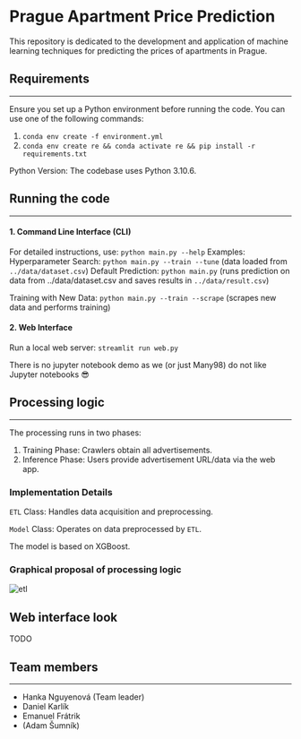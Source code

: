 # Prague Apartment Price Prediction

This repository is dedicated to the development and application of machine learning techniques for predicting the prices of apartments in Prague.

## Requirements

-----------------------------------------------------------------------------------
Ensure you set up a Python environment before running the code. You can use one of the following commands:

1. ``conda env create -f environment.yml``
2. ``conda env create re && conda activate re && pip install -r requirements.txt``


Python Version: The codebase uses Python 3.10.6.


## Running the code

---------------------------------------------------------------------

#### 1. Command Line Interface (CLI)

For detailed instructions, use: `python main.py --help`
Examples:
Hyperparameter Search: `python main.py --train --tune` (data loaded from `../data/dataset.csv`)
Default Prediction: `python main.py` (runs prediction on data from ../data/dataset.csv and saves results in `../data/result.csv`)

Training with New Data: `python main.py --train --scrape` (scrapes new data and performs training)

#### 2. Web Interface
Run a local web server: `streamlit run web.py`

  
There is no jupyter notebook demo as we (or just Many98) do not like Jupyter notebooks :sunglasses:


## Processing logic

-------------------------------------------------------------------------------------
The processing runs in two phases:

1. Training Phase: Crawlers obtain all advertisements.
2. Inference Phase: Users provide advertisement URL/data via the web app.

### Implementation Details
`ETL` Class: Handles data acquisition and preprocessing.

`Model` Class: Operates on data preprocessed by `ETL`. 

The model is based on XGBoost.
   
### Graphical proposal of processing logic 


![etl](https://user-images.githubusercontent.com/65658910/201643260-06bb1a57-564a-4413-9df0-c344095bff66.png)


## Web interface look

TODO


## Team members

-------------------------------------------------------------------
* Hanka Nguyenová (Team leader) 
* Daniel Karlík
* Emanuel Frátrik
* (Adam Šumník)
